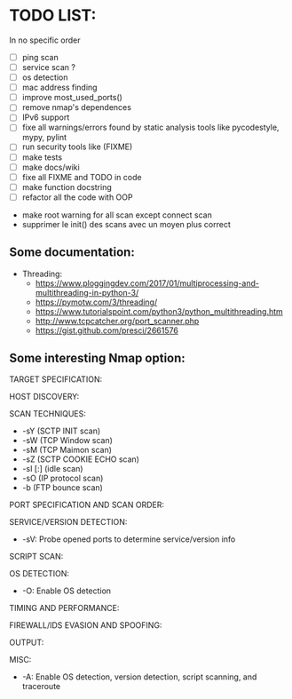 # TODO LIST:
In no specific order

- [ ] ping scan
- [ ] service scan ?
- [ ] os detection
- [ ] mac address finding
- [ ] improve most_used_ports()
- [ ] remove nmap's dependences
- [ ] IPv6 support
- [ ] fixe all warnings/errors found by static analysis tools like pycodestyle, mypy, pylint
- [ ] run security tools like (FIXME)
- [ ] make tests
- [ ] make docs/wiki
- [ ] fixe all FIXME and TODO in code
- [ ] make function docstring
- [ ] refactor all the code with OOP
- make root warning for all scan except connect scan
- supprimer le init() des scans avec un moyen plus correct

## Some documentation:
* Threading: 
    * https://www.ploggingdev.com/2017/01/multiprocessing-and-multithreading-in-python-3/
    * https://pymotw.com/3/threading/
    * https://www.tutorialspoint.com/python3/python_multithreading.htm
    * http://www.tcpcatcher.org/port_scanner.php
    * https://gist.github.com/presci/2661576


## Some interesting Nmap option:

TARGET SPECIFICATION:

HOST DISCOVERY:

SCAN TECHNIQUES:
* -sY (SCTP INIT scan)
* -sW (TCP Window scan)
* -sM (TCP Maimon scan)
* -sZ (SCTP COOKIE ECHO scan)
* -sI <zombie host>[:<probeport>] (idle scan)
* -sO (IP protocol scan)
* -b <FTP relay host> (FTP bounce scan)

PORT SPECIFICATION AND SCAN ORDER:

SERVICE/VERSION DETECTION:
* -sV: Probe opened ports to determine service/version info

SCRIPT SCAN:

OS DETECTION:
* -O: Enable OS detection

TIMING AND PERFORMANCE:

FIREWALL/IDS EVASION AND SPOOFING:

OUTPUT:

MISC:
* -A: Enable OS detection, version detection, script scanning, and traceroute


